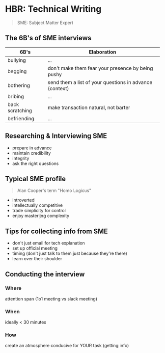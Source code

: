 # HBR: Technical Writing
> SME: Subject Matter Expert
## The 6B's of SME interviews

| 6B's              | Elaboration                                               | 
| -------------     |-------------                                              |
| bullying          | ...                                                       |
| begging           | don't make them fear your presence by being pushy         |
| bothering         | send them a list of your questions in advance (context)   |
| bribing           | ...                                                       |
| back scratching   | make transaction natural, not barter                      |
| befriending       | ...                                                       |

## Researching & Interviewing SME
- prepare in advance
- maintain credibility
- integrity
- ask the right questions

## Typical SME profile
> Alan Cooper's term "Homo Logicus"
- introverted
- intellectually competitive
- trade simplicity for control
- enjoy masterijng complexity

## Tips for collecting info from SME
- don't just email for tech explanation
- set up official meeting
- timing (don't just talk to them just because they're there)
- learn over their shoulder

## Conducting the interview
### Where
attention span (1o1 meeting vs slack meeting)

### When
ideally < 30 minutes

### How
create an atmosphere conducive for YOUR task (getting info)

